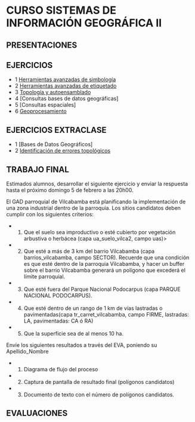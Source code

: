 # CURSO SISTEMAS DE INFORMACIÓN GEOGRÁFICA II

## PRESENTACIONES



## EJERCICIOS

* 1 [Herramientas avanzadas de simbología](https://dl.dropboxusercontent.com/u/44902322/CURSO%20SIG2/EJERCICIO1.rar)
* 2 [Herramientas avanzadas de etiquetado](https://dl.dropboxusercontent.com/u/44902322/CURSO%20SIG2/EJERCICIO2.rar)
* 3 [Topología y autoensamblado](https://dl.dropboxusercontent.com/u/44902322/CURSO%20SIG2/EJERCICIO3.rar)
* 4 [Consultas bases de datos geográficas]
* 5 [Consultas espaciales]
* 6 [Geoprocesamiento](https://dl.dropboxusercontent.com/u/44902322/CURSO%20SIG2/EJERCICIO6.rar)

## EJERCICIOS EXTRACLASE

* 1 [Bases de Datos Geográficos]
* 2 [Identificación de errores topológicos](https://dl.dropboxusercontent.com/u/44902322/CURSO%20SIG2/EXTRACLASE2.rar)

## TRABAJO FINAL

Estimados alumnos, desarrollar el siguiente ejercicio y enviar la respuesta hasta el próximo domingo 5 de febrero a las 20h00.

El GAD parroquial de Vilcabamba está planificando la implementación de una zona industrial dentro de la parroquia. Los sitios candidatos deben cumplir con los siguientes criterios:

* 1. Que el suelo sea improductivo o esté cubierto por vegetación arbustiva o herbácea (capa ua_suelo_vilca2, campo uas)>

* 2. Que esté a más de 3 km del barrio Vilcabamba (capa barrios_vilcabamba, campo SECTOR). Recuerde que una condición es que esté dentro de la parroquia Vilcabamba, y hacer un buffer sobre el barrio Vilcabamba generará un polígono que excederá el límite parroquial.

* 3. Que esté fuera del Parque Nacional Podocarpus (capa PARQUE NACIONAL PODOCARPUS).

* 4. Que esté dentro de un rango de 1 km de vías lastradas o pavimentadas(capa tr_carret_vilcabamba, campo FIRME, lastradas: LA, pavimentadas: CA ó RA)

* 5. Que la superficie sea de al menos 10 ha.

Envíe los siguientes resultados a través del EVA, poniendo su Apellido_Nombre

* 1. Diagrama de flujo del proceso

* 2. Captura de pantalla de resultado final (polígonos candidatos)

* 3. Documento de texto con el número de polígonos candidatos.

## EVALUACIONES

